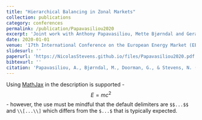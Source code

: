 ```yaml
---
title: "Hierarchical Balancing in Zonal Markets"
collection: publications
category: conferences
permalink: /publication/Papavasiliou2020
excerpt: 'Joint work with Anthony Papavasiliou, Mette Bjørndal and Gerard Doorman'
date: 2020-01-01
venue: '17th International Conference on the European Energy Market (EEM)'
slidesurl: ''
paperurl: 'https://NicolasStevens.github.io/files/Papavasiliou2020.pdf'
bibtexurl: ''
citation: 'Papavasiliou, A., Bjørndal, M., Doorman, G., & Stevens, N. (2020). Hierarchical Balancing in Zonal Markets. 17th International Conference on the European Energy Market (EEM), pp. 1-6, IEEE.'
---
```


Using [MathJax](https://www.mathjax.org/) in the description is supported - $$E=mc^2$$ - however, the use must be mindful that the default delimiters are `$$...$$` and `\\[...\\]` which differs from the `$...$` that is typically expected.

